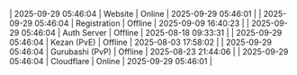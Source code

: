 | 2025-09-29 05:46:04 | Website | Online | 2025-09-29 05:46:01 |
| 2025-09-29 05:46:04 | Registration | Offline | 2025-09-09 16:40:23 |
| 2025-09-29 05:46:04 | Auth Server | Offline | 2025-08-18 09:33:31 |
| 2025-09-29 05:46:04 | Kezan (PvE) | Offline | 2025-08-03 17:58:02 |
| 2025-09-29 05:46:04 | Gurubashi (PvP) | Offline | 2025-08-23 21:44:06 |
| 2025-09-29 05:46:04 | Cloudflare | Online | 2025-09-29 05:46:01 |
